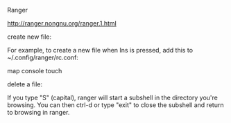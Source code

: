 Ranger

http://ranger.nongnu.org/ranger.1.html

create new file:

<INSERT>

For example, to create a new file when Ins is pressed, add this to ~/.config/ranger/rc.conf:

map <INSERT> console touch

delete a file:

<DELETE>

If you type "S" (capital), ranger will start a subshell in the directory you're browsing. 
You can then ctrl-d or type "exit" to close the subshell and return to browsing in ranger.
